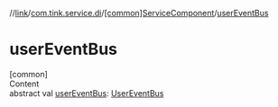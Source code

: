 //[link](../../index.md)/[com.tink.service.di](../index.md)/[[common]ServiceComponent](index.md)/[userEventBus](user-event-bus.md)



# userEventBus  
[common]  
Content  
abstract val [userEventBus](user-event-bus.md): [UserEventBus](../../com.tink.service.authentication/[common]-user-event-bus/index.md)  



